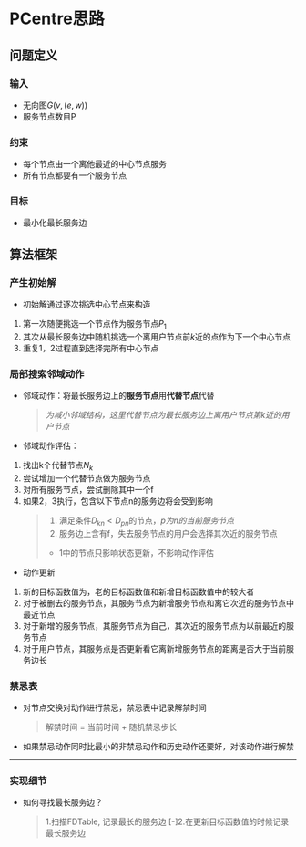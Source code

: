 # PCentre思路

## 问题定义

### 输入

+ 无向图$G(v,(e,w))$
+ 服务节点数目P

### 约束

+ 每个节点由一个离他最近的中心节点服务
+ 所有节点都要有一个服务节点

### 目标

+ 最小化最长服务边

## 算法框架

### 产生初始解

+ 初始解通过逐次挑选中心节点来构造
1. 第一次随便挑选一个节点作为服务节点$P_{1}$
2. 其次从最长服务边中随机挑选一个离用户节点前$k$近的点作为下一个中心节点
3. 重复1，2过程直到选择完所有中心节点

### 局部搜索邻域动作

+ 邻域动作：将最长服务边上的**服务节点**用**代替节点**代替

    > _为减小邻域结构，这里代替节点为最长服务边上离用户节点第k近的用户节点_
+ 邻域动作评估：
1. 找出k个代替节点$N_{k}$
2. 尝试增加一个代替节点做为服务节点
3. 对所有服务节点，尝试删除其中一个f
4. 如果2，3执行，包含以下节点n的服务边将会受到影响
    > 1. 满足条件$D_{kn}<D_{pn}$的节点，_p为n的当前服务节点_
    > 2. 服务边上含有f，失去服务节点的用户会选择其次近的服务节点
    > + 1中的节点只影响状态更新，不影响动作评估
+ 动作更新
1. 新的目标函数值为，老的目标函数值和新增目标函数值中的较大者
2. 对于被删去的服务节点，其服务节点为新增服务节点和离它次近的服务节点中最近节点
3. 对于新增的服务节点，其服务节点为自己，其次近的服务节点为以前最近的服务节点
4. 对于用户节点，其服务点是否更新看它离新增服务节点的距离是否大于当前服务边长

### 禁忌表

+ 对节点交换对动作进行禁忌，禁忌表中记录解禁时间

    > 解禁时间 = 当前时间 + 随机禁忌步长

+ 如果禁忌动作同时比最小的非禁忌动作和历史动作还要好，对该动作进行解禁

----

### 实现细节

+ 如何寻找最长服务边？
    > 1.扫描FDTable, 记录最长的服务边
    > [-]2.在更新目标函数值的时候记录最长服务边
